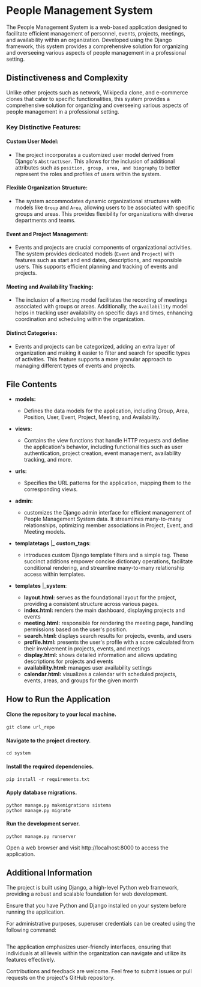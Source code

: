 # People Management System

The People Management System is a web-based application designed to facilitate efficient management of personnel, events, projects, meetings, and availability within an organization. Developed using the Django framework, this system provides a comprehensive solution for organizing and overseeing various aspects of people management in a professional setting.

## Distinctiveness and Complexity
    
Unlike other projects such as network, Wikipedia clone, and e-commerce clones that cater to specific functionalities, this system provides a comprehensive solution for organizing and overseeing various aspects of people management in a professional setting.

### Key Distinctive Features:

#### Custom User Model:

* The project incorporates a customized user model derived from Django's `AbstractUser`. This allows for the inclusion of additional attributes such as `position, group, area, and biography` to better represent the roles and profiles of users within the system.

#### Flexible Organization Structure:

* The system accommodates dynamic organizational structures with models like `Group` and `Area`, allowing users to be associated with specific groups and areas. This provides flexibility for organizations with diverse departments and teams.

#### Event and Project Management:

* Events and projects are crucial components of organizational activities. The system provides dedicated models (`Event` and `Project`) with features such as start and end dates, descriptions, and responsible users. This supports efficient planning and tracking of events and projects.

#### Meeting and Availability Tracking:

* The inclusion of a `Meeting` model facilitates the recording of meetings associated with groups or areas. Additionally, the `Availability` model helps in tracking user availability on specific days and times, enhancing coordination and scheduling within the organization.

#### Distinct Categories:

* Events and projects can be categorized, adding an extra layer of organization and making it easier to filter and search for specific types of activities. This feature supports a more granular approach to managing different types of events and projects.


## File Contents

* **models:**

    * Defines the data models for the application, including Group, Area, Position, User, Event, Project, Meeting, and Availability.

* **views:**

    * Contains the view functions that handle HTTP requests and define the application's behavior, including functionalities such as user authentication, project creation, event management, availability tracking, and more.

* **urls:**

    * Specifies the URL patterns for the application, mapping them to the corresponding views.

* **admin:**

    * customizes the Django admin interface for efficient management of People Management System data. It streamlines many-to-many relationships, optimizing member associations in Project, Event, and Meeting models.

* **templatetags**
    |_ **custom_tags**:
    
    * introduces custom Django template filters and a simple tag. These succinct additions empower concise dictionary operations, facilitate conditional rendering, and streamline many-to-many relationship access within templates.

* **templates**
    |_**system**:
    * **layout.html:**  serves as the foundational layout for the project, providing a consistent structure across various pages.
    * **index.html:** renders the main dashboard, displaying projects and events
    * **meeting.html:** responsible for rendering the meeting page, handling permissions based on the user's position.
    * **search.html:** displays search results for projects, events, and users
    * **profile.html:** presents the user's profile with a score calculated from their involvement in projects, events, and meetings
    * **display.html:** shows detailed information and allows updating descriptions for projects and events
    * **availability.html:** manages user availability settings
    * **calendar.html:** visualizes a calendar with scheduled projects, events, areas, and groups for the given month

## How to Run the Application

#### Clone the repository to your local machine.

```
git clone url_repo
```

#### Navigate to the project directory.

```
cd system
```

#### Install the required dependencies.

```
pip install -r requirements.txt
```

#### Apply database migrations.

```
python manage.py makemigrations sistema
python manage.py migrate
```

#### Run the development server.

```
python manage.py runserver
```

Open a web browser and visit http://localhost:8000 to access the application.

## Additional Information

The project is built using Django, a high-level Python web framework, providing a robust and scalable foundation for web development.

Ensure that you have Python and Django installed on your system before running the application.

For administrative purposes, superuser credentials can be created using the following command:

```python manage.py createsuperuser
```

The application emphasizes user-friendly interfaces, ensuring that individuals at all levels within the organization can navigate and utilize its features effectively.

Contributions and feedback are welcome. Feel free to submit issues or pull requests on the project's GitHub repository.
